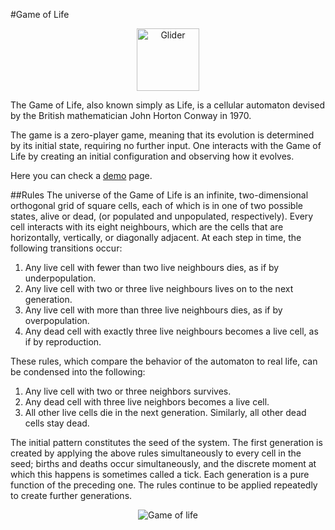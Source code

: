 #Game of Life

<p align="center">
    <img width="100" height="100" src="https://upload.wikimedia.org/wikipedia/commons/f/f2/Game_of_life_animated_glider.gif" alt="Glider">
</p>
The Game of Life, also known simply as Life, is a cellular automaton devised by the British mathematician John Horton Conway in 1970.

The game is a zero-player game, meaning that its evolution is determined by its initial state, requiring no further input. One interacts with the Game of Life by creating an initial configuration and observing how it evolves.

Here you can check a [demo](https://alexanderloktiev.github.io/Game-of-life/) page.

##Rules
The universe of the Game of Life is an infinite, two-dimensional orthogonal grid of square cells, each of which is in one of two possible states, alive or dead, (or populated and unpopulated, respectively). Every cell interacts with its eight neighbours, which are the cells that are horizontally, vertically, or diagonally adjacent. At each step in time, the following transitions occur:

1. Any live cell with fewer than two live neighbours dies, as if by underpopulation.
2. Any live cell with two or three live neighbours lives on to the next generation.
3. Any live cell with more than three live neighbours dies, as if by overpopulation.
4. Any dead cell with exactly three live neighbours becomes a live cell, as if by reproduction.

These rules, which compare the behavior of the automaton to real life, can be condensed into the following:
1. Any live cell with two or three neighbors survives.
2. Any dead cell with three live neighbors becomes a live cell.
3. All other live cells die in the next generation. Similarly, all other dead cells stay dead.
<div>The initial pattern constitutes the seed of the system. The first generation is created by applying the above rules simultaneously to every cell in the seed; births and deaths occur simultaneously, and the discrete moment at which this happens is sometimes called a tick. Each generation is a pure function of the preceding one. The rules continue to be applied repeatedly to create further generations.</div>
<p align="center">
    <img src="https://lh3.googleusercontent.com/KKgK_EFPmeTtvIjAoLo-c8XbkD7e0NgIz4ybG0TECMc5f4k8JYwpcNw8_lNlw3nL3OVCTpkFIiImX8CdPdTwWaIN9R7M6ITYi80m-9GRrbZ5H6q1EHezEg8yBdEQFpadUOtdBjZJO2bmLxgayzwldnvrcoeJbNeEX1Eqbcx8o6V-yi6WV9MJ0ZKzqU9kYBjhkz0_1dVaATPqLs744LwmUensg8LWSaRb7m0i62mfNN5ile1Pe1NGofDG4vrZI1XfB1T176XJ6_lveCnxHCgGCMGzm4SPJyKRNyv_NFyA8Y3oyHm3G0NuZWB5F8tOhTuNijy2oUf2KgUsdji7AeKRom1Xwkepy9dTHX1u3RGWZGub_sY9qCJO4N_j-avPGBo8D1TnK6w-TnjVFxBE4VaWWbBZnaVEdFTDafU41Yr0ld8JYbw4bvLdESwu-QFWrR_qx1dojMMvqwybOH5kBm1xCs4o2hYQuW5J_qPaSbqrFjGiF0oCP0sVJchK6KaQc9MwWnzK-vSSDVAXoWonX_kqZiiEJh3LUxf0jiUCSj7bs1cca8PFeoYFgxFmOiz_Y50MFvz5bbw7M8hQV1062lvBcP6SosM2-WQol8sCsfjeGxFgZPXOXL2y0xhCdyFP1TCQW2A7d3Y2jstgJfAmLdPKUYYRG5oostkFU0onr8TuTjCDc9pXynKnJOEWSMZPFA=w1853-h949-ft" alt="Game of life">
</p>